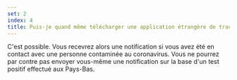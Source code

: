 ```yaml
---
set: 2
index: 4
title: Puis-je quand même télécharger une application étrangère de traçage du coronavirus lorsque je me trouve à l'étranger, dans un pays où cette appli est encore active ?
---
```

C'est possible. Vous recevrez alors une notification si vous avez été en contact avec une personne contaminée au coronavirus. Vous ne pourrez par contre pas envoyer vous-même une notification sur la base d'un test positif effectué aux Pays-Bas.
